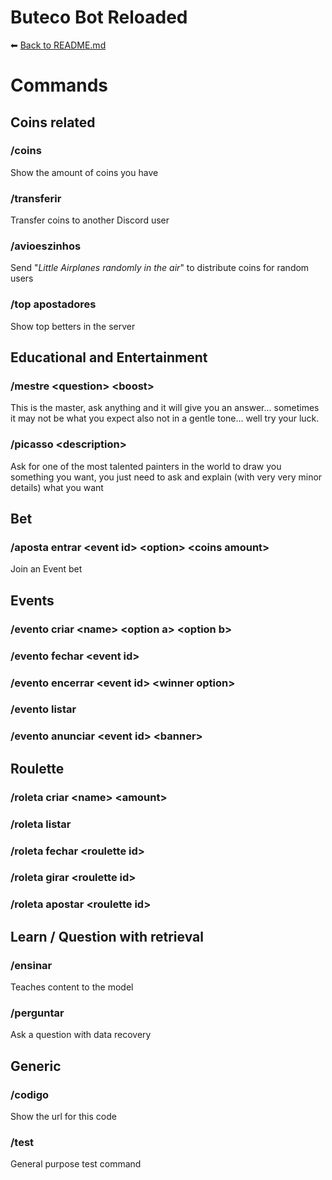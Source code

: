 
#  Buteco Bot Reloaded

⬅ [Back to README.md](../README.md)

#  Commands

## Coins related

### /coins
Show the amount of coins you have
### /transferir
Transfer coins to another Discord user
### /avioeszinhos
Send "*Little Airplanes randomly in the air*" to distribute coins for random users
### /top apostadores
Show top betters in the server

## Educational and Entertainment

### /mestre \<question\> \<boost\>
This is the master, ask anything and it will give you an answer... sometimes it may not be what you expect also not in a gentle tone... well try your luck.
### /picasso \<description\>
Ask for one of the most talented painters in the world to draw you something you want, you just need to ask and explain (with very very minor details) what you want

## Bet
### /aposta entrar \<event id\> \<option\> \<coins amount\>
Join an Event bet

## Events
### /evento criar \<name\> \<option a\> \<option b\>

### /evento fechar \<event id\>

### /evento encerrar \<event id\> \<winner option\>

### /evento listar

### /evento anunciar \<event id\> \<banner\>

## Roulette

### /roleta criar \<name\> \<amount\>

### /roleta listar

### /roleta fechar \<roulette id\>

### /roleta girar \<roulette id\>

### /roleta apostar \<roulette id\>

## Learn / Question with retrieval

### /ensinar <content>
Teaches content to the model

### /perguntar <question>
Ask a question with data recovery

## Generic

### /codigo
Show the url for this code
### /test
General purpose test command